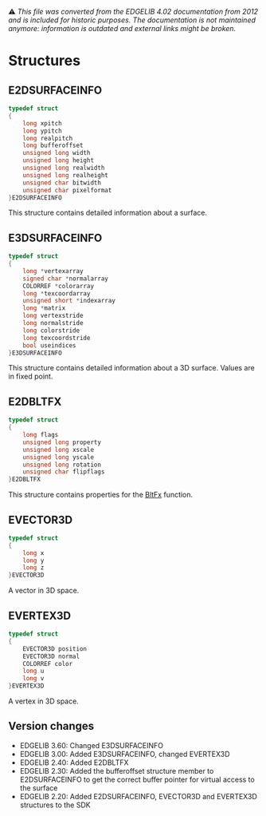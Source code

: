 :warning: _This file was converted from the EDGELIB 4.02 documentation from 2012 and is included for historic purposes. The documentation is not maintained anymore: information is outdated and external links might be broken._

# Structures

## E2DSURFACEINFO
```c++
typedef struct 
{ 
    long xpitch 
    long ypitch 
    long realpitch 
    long bufferoffset 
    unsigned long width 
    unsigned long height 
    unsigned long realwidth 
    unsigned long realheight 
    unsigned char bitwidth 
    unsigned char pixelformat 
}E2DSURFACEINFO
```

This structure contains detailed information about a surface.

## E3DSURFACEINFO
```c++
typedef struct 
{ 
    long *vertexarray 
    signed char *normalarray 
    COLORREF *colorarray 
    long *texcoordarray 
    unsigned short *indexarray 
    long *matrix 
    long vertexstride 
    long normalstride 
    long colorstride 
    long texcoordstride 
    bool useindices 
}E3DSURFACEINFO
```

This structure contains detailed information about a 3D surface. Values are in fixed point.

## E2DBLTFX
```c++
typedef struct 
{ 
    long flags 
    unsigned long property 
    unsigned long xscale 
    unsigned long yscale 
    unsigned long rotation 
    unsigned char flipflags 
}E2DBLTFX
```

This structure contains properties for the [BltFx](e2dsurface_bltfx.md) function.

## EVECTOR3D
```c++
typedef struct 
{ 
    long x 
    long y 
    long z 
}EVECTOR3D
```

A vector in 3D space.

## EVERTEX3D
```c++
typedef struct 
{ 
    EVECTOR3D position 
    EVECTOR3D normal 
    COLORREF color 
    long u 
    long v 
}EVERTEX3D
```

A vertex in 3D space.

## Version changes
- EDGELIB 3.60: Changed E3DSURFACEINFO 
- EDGELIB 3.00: Added E3DSURFACEINFO, changed EVERTEX3D 
- EDGELIB 2.40: Added E2DBLTFX 
- EDGELIB 2.30: Added the bufferoffset structure member to E2DSURFACEINFO to get the correct buffer pointer for virtual access to the surface 
- EDGELIB 2.20: Added E2DSURFACEINFO, EVECTOR3D and EVERTEX3D structures to the SDK

